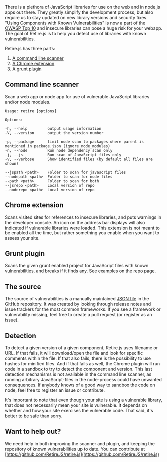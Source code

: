 There is a plethora of JavaScript libraries for use on the web and in node.js apps out there. They greatly simplify the development process, but also require us to stay updated on new library versions and security fixes. "Using Components with Known Vulnerabilities" is now a part of the 
[OWASP Top 10](https://www.owasp.org/index.php/Top_10_2013-A9-Using_Components_with_Known_Vulnerabilities) and insecure libraries can pose a huge risk for your webapp. The goal of Retire.js is to help you detect use of libraries with 
known vulnerabilities.

Retire.js has three parts:

1. [A command line scanner](https://github.com/RetireJS/retire.js/tree/master/node)
2. [A Chrome extension](https://github.com/RetireJS/retire.js/tree/master/chrome)
3. [A grunt plugin](https://github.com/bekk/grunt-retire)

Command line scanner
--------------------
Scan a web app or node app for use of vulnerable JavaScript libraries and/or node modules.
```
Usage: retire [options]

Options:

-h, --help         output usage information
-V, --version      output the version number

-p, --package      limit node scan to packages where parent is mentioned in package.json (ignore node_modules)
-n, --node         Run node dependency scan only
-j, --js           Run scan of JavaScript files only
-v, --verbose      Show identified files (by default all files are shown)

--jspath <path>    Folder to scan for javascript files
--nodepath <path>  Folder to scan for node files
--path <path>      Folder to scan for both
--jsrepo <path>    Local version of repo
--noderepo <path>  Local version of repo
```

Chrome extension
-------------
Scans visited sites for references to insecure libraries, and puts warnings in the developer console. An icon on the address bar displays will also indicated if vulnerable libraries were loaded. This extension is not meant to be enabled all the time, but rather something you enable when you want to assess your site.

Grunt plugin
-------------
Scans the given grunt enabled project for JavaScript files with known vulnerabilities, and breaks if it finds any. See examples on the [repo page](https://github.com/bekk/grunt-retire).

The source
----------------
The source of vulnerabilities is a manually maintained [JSON file](https://github.com/RetireJS/retire.js/tree/master/repository) in the GitHub repository. It was created by looking through release notes and issue trackers for the most common frameworks. If you see a framework or vulnerability missing, feel free to create a pull request (or register as an issue).

Detection
---------------
To detect a given version of a given component, Retire.js uses filename or URL. If that fails, it will download/open the file and look for specific comments within the file. If that also fails, there is the possibility to use hashes for minified files. And if that fails as well, the Chrome plugin will run code in a sandbox to try to detect the component and version. This last detection mechanisms is not available in the command line scanner, as running arbitrary JavaScript-files in the node-process could have unwanted consequences. If anybody knows of a good way to sandbox the code on node, feel free to register an issue or contribute.

It's important to note that even though your site is using a vulnerable library, that does not necessarily mean your site is vulnerable. It depends on whether and how your site exercises the vulnerable code. That said, it's better to be safe than sorry.


Want to help out?
---------------------
We need help in both improving the scanner and plugin, and keeping the repository of known vulnerabilities up to date. You can contribute at [https://github.com/RetireJS/retire.js](https://github.com/RetireJS/retire.js)
